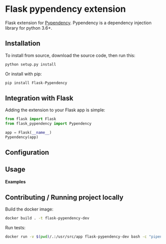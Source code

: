 # Flask pypendency extension
Flask extension for [Pypendency](https://github.com/Feverup/pypendency). 
Pypendency is a dependency injection library for python 3.6+.

## Installation
To install from source, download the source code, then run this:

```bash
python setup.py install
```

Or install with pip:
    
```bash
pip install Flask-Pypendency
```

## Integration with Flask
Adding the extension to your Flask app is simple:

```python
from flask import Flask
from flask_pypendency import Pypendency

app = Flask(__name__)
Pypendency(app)
```

## Configuration

## Usage

#### Examples

## Contributing / Running project locally
Build the docker image:
```bash
docker build . -t flask-pypendency-dev
```

Run tests:
```bash
docker run -v $(pwd)/.:/usr/src/app flask-pypendency-dev bash -c "pipenv run make run-tests"
```
